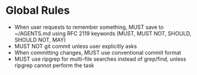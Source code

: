 # Global Rules

- When user requests to remember something, MUST save to ~/AGENTS.md using RFC 2119 keywords (MUST, MUST NOT, SHOULD, SHOULD NOT, MAY)
- MUST NOT git commit unless user explicitly asks
- When committing changes, MUST use conventional commit format
- MUST use ripgrep for multi-file searches instead of grep/find, unless ripgrep cannot perform the task

